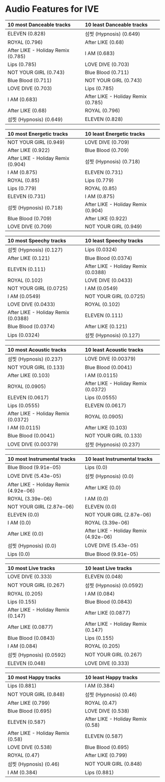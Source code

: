 # Audio Features for IVE
| 10 most Danceable tracks | 10 least Danceable tracks |
|:---|:---|
| ELEVEN (0.828) | 섬찟 (Hypnosis) (0.649) |
| ROYAL (0.796) | After LIKE (0.68) |
| After LIKE - Holiday Remix (0.785) | I AM (0.683) |
| Lips (0.785) | LOVE DIVE (0.703) |
| NOT YOUR GIRL (0.743) | Blue Blood (0.711) |
| Blue Blood (0.711) | NOT YOUR GIRL (0.743) |
| LOVE DIVE (0.703) | Lips (0.785) |
| I AM (0.683) | After LIKE - Holiday Remix (0.785) |
| After LIKE (0.68) | ROYAL (0.796) |
| 섬찟 (Hypnosis) (0.649) | ELEVEN (0.828) |

| 10 most Energetic tracks | 10 least Energetic tracks |
|:---|:---|
| NOT YOUR GIRL (0.949) | LOVE DIVE (0.709) |
| After LIKE (0.922) | Blue Blood (0.709) |
| After LIKE - Holiday Remix (0.904) | 섬찟 (Hypnosis) (0.718) |
| I AM (0.875) | ELEVEN (0.731) |
| ROYAL (0.85) | Lips (0.779) |
| Lips (0.779) | ROYAL (0.85) |
| ELEVEN (0.731) | I AM (0.875) |
| 섬찟 (Hypnosis) (0.718) | After LIKE - Holiday Remix (0.904) |
| Blue Blood (0.709) | After LIKE (0.922) |
| LOVE DIVE (0.709) | NOT YOUR GIRL (0.949) |

| 10 most Speechy tracks | 10 least Speechy tracks |
|:---|:---|
| 섬찟 (Hypnosis) (0.127) | Lips (0.0324) |
| After LIKE (0.121) | Blue Blood (0.0374) |
| ELEVEN (0.111) | After LIKE - Holiday Remix (0.0388) |
| ROYAL (0.102) | LOVE DIVE (0.0433) |
| NOT YOUR GIRL (0.0725) | I AM (0.0549) |
| I AM (0.0549) | NOT YOUR GIRL (0.0725) |
| LOVE DIVE (0.0433) | ROYAL (0.102) |
| After LIKE - Holiday Remix (0.0388) | ELEVEN (0.111) |
| Blue Blood (0.0374) | After LIKE (0.121) |
| Lips (0.0324) | 섬찟 (Hypnosis) (0.127) |

| 10 most Acoustic tracks | 10 least Acoustic tracks |
|:---|:---|
| 섬찟 (Hypnosis) (0.237) | LOVE DIVE (0.00379) |
| NOT YOUR GIRL (0.133) | Blue Blood (0.0041) |
| After LIKE (0.103) | I AM (0.0115) |
| ROYAL (0.0905) | After LIKE - Holiday Remix (0.0372) |
| ELEVEN (0.0617) | Lips (0.0555) |
| Lips (0.0555) | ELEVEN (0.0617) |
| After LIKE - Holiday Remix (0.0372) | ROYAL (0.0905) |
| I AM (0.0115) | After LIKE (0.103) |
| Blue Blood (0.0041) | NOT YOUR GIRL (0.133) |
| LOVE DIVE (0.00379) | 섬찟 (Hypnosis) (0.237) |

| 10 most Instrumental tracks | 10 least Instrumental tracks |
|:---|:---|
| Blue Blood (9.91e-05) | Lips (0.0) |
| LOVE DIVE (5.43e-05) | 섬찟 (Hypnosis) (0.0) |
| After LIKE - Holiday Remix (4.92e-06) | After LIKE (0.0) |
| ROYAL (3.39e-06) | I AM (0.0) |
| NOT YOUR GIRL (2.87e-06) | ELEVEN (0.0) |
| ELEVEN (0.0) | NOT YOUR GIRL (2.87e-06) |
| I AM (0.0) | ROYAL (3.39e-06) |
| After LIKE (0.0) | After LIKE - Holiday Remix (4.92e-06) |
| 섬찟 (Hypnosis) (0.0) | LOVE DIVE (5.43e-05) |
| Lips (0.0) | Blue Blood (9.91e-05) |

| 10 most Live tracks | 10 least Live tracks |
|:---|:---|
| LOVE DIVE (0.333) | ELEVEN (0.048) |
| NOT YOUR GIRL (0.267) | 섬찟 (Hypnosis) (0.0592) |
| ROYAL (0.205) | I AM (0.084) |
| Lips (0.155) | Blue Blood (0.0843) |
| After LIKE - Holiday Remix (0.147) | After LIKE (0.0877) |
| After LIKE (0.0877) | After LIKE - Holiday Remix (0.147) |
| Blue Blood (0.0843) | Lips (0.155) |
| I AM (0.084) | ROYAL (0.205) |
| 섬찟 (Hypnosis) (0.0592) | NOT YOUR GIRL (0.267) |
| ELEVEN (0.048) | LOVE DIVE (0.333) |

| 10 most Happy tracks | 10 least Happy tracks |
|:---|:---|
| Lips (0.881) | I AM (0.384) |
| NOT YOUR GIRL (0.848) | 섬찟 (Hypnosis) (0.46) |
| After LIKE (0.799) | ROYAL (0.47) |
| Blue Blood (0.695) | LOVE DIVE (0.538) |
| ELEVEN (0.587) | After LIKE - Holiday Remix (0.58) |
| After LIKE - Holiday Remix (0.58) | ELEVEN (0.587) |
| LOVE DIVE (0.538) | Blue Blood (0.695) |
| ROYAL (0.47) | After LIKE (0.799) |
| 섬찟 (Hypnosis) (0.46) | NOT YOUR GIRL (0.848) |
| I AM (0.384) | Lips (0.881) |
